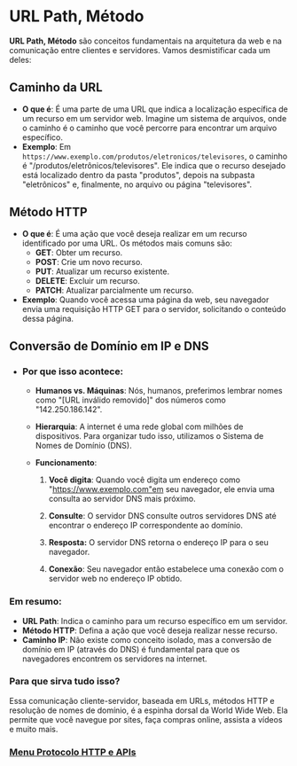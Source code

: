 # URL Path, Método

**URL Path, Método** são conceitos fundamentais na arquitetura da web e na comunicação entre clientes e servidores. Vamos desmistificar cada um deles:

## Caminho da URL

- **O que é**: É uma parte de uma URL que indica a localização específica de um recurso em um servidor web. Imagine um sistema de arquivos, onde o caminho é o caminho que você percorre para encontrar um arquivo específico.
- **Exemplo**: Em `https://www.exemplo.com/produtos/eletronicos/televisores`, o caminho é "/produtos/eletrônicos/televisores". Ele indica que o recurso desejado está localizado dentro da pasta "produtos", depois na subpasta "eletrônicos" e, finalmente, no arquivo ou página "televisores".

## Método HTTP

- **O que é**: É uma ação que você deseja realizar em um recurso identificado por uma URL. Os métodos mais comuns são:
    - **GET**: Obter um recurso.
    - **POST**: Crie um novo recurso.
    - **PUT**: Atualizar um recurso existente.
    - **DELETE**: Excluir um recurso.
    - **PATCH**: Atualizar parcialmente um recurso.
- **Exemplo**: Quando você acessa uma página da web, seu navegador envia uma requisição HTTP GET para o servidor, solicitando o conteúdo dessa página.

## Conversão de Domínio em IP e DNS

- ### Por que isso acontece:

    - **Humanos vs. Máquinas**: Nós, humanos, preferimos lembrar nomes como "[URL inválido removido]" dos números como "142.250.186.142".
    - **Hierarquia**: A internet é uma rede global com milhões de dispositivos. Para organizar tudo isso, utilizamos o Sistema de Nomes de Domínio (DNS).
    - **Funcionamento**:

        1. **Você digita**: Quando você digita um endereço como "https://www.exemplo.com"em seu navegador, ele envia uma consulta ao servidor DNS mais próximo.

        2. **Consulte**: O servidor DNS consulte outros servidores DNS até encontrar o endereço IP correspondente ao domínio.

        3. **Resposta:** O servidor DNS retorna o endereço IP para o seu navegador.

        4. **Conexão**: Seu navegador então estabelece uma conexão com o servidor web no endereço IP obtido.

### Em resumo:

- **URL Path**: Indica o caminho para um recurso específico em um servidor.
- **Método HTTP**: Defina a ação que você deseja realizar nesse recurso.
- **Caminho IP**: Não existe como conceito isolado, mas a conversão de domínio em IP (através do DNS) é fundamental para que os navegadores encontrem os servidores na internet.

### Para que sirva tudo isso? 

Essa comunicação cliente-servidor, baseada em URLs, métodos HTTP e resolução de nomes de domínio, é a espinha dorsal da World Wide Web. Ela permite que você navegue por sites, faça compras online, assista a vídeos e muito mais.

### [Menu Protocolo HTTP e APIs](../menu.md)




